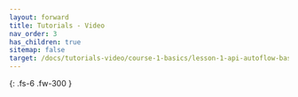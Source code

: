 ```yaml
---
layout: forward
title: Tutorials - Video
nav_order: 3
has_children: true
sitemap: false
target: /docs/tutorials-video/course-1-basics/lesson-1-api-autoflow-basics
---
```


{: .fs-6 .fw-300 }

